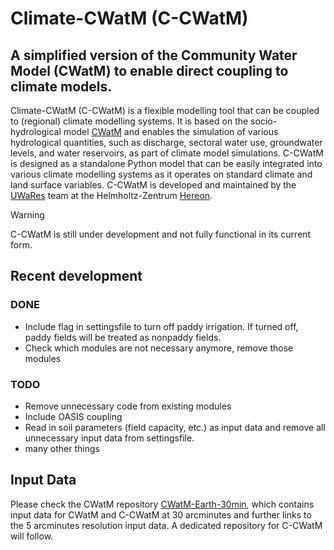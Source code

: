 # Climate-CWatM (C-CWatM)

## A simplified version of the Community Water Model (CWatM) to enable direct coupling to climate models.

Climate-CWatM (C-CWatM) is a flexible modelling tool that can be coupled to (regional) climate modelling systems. It is based on the socio-hydrological model [CWatM](https://cwatm.iiasa.ac.at) and enables the simulation of various hydrological quantities, such as discharge, sectoral water use, groundwater levels, and water reservoirs, as part of climate model simulations. C-CWatM is designed as a standalone Python model that can be easily integrated into various climate modelling systems as it operates on standard climate and land surface variables.
C-CWatM is developed and maintained by the [UWaRes](https://ms.hereon.de/uwares/) team at the Helmholtz-Zentrum [Hereon](https://www.hereon.de/).

> [!WARNING]
> C-CWatM is still under development and not fully functional in its current form.

## Recent development

### DONE

- Include flag in settingsfile to turn off paddy irrigation. If turned off, paddy fields will be treated as nonpaddy fields.
- Check which modules are not necessary anymore, remove those modules

### TODO

- Remove unnecessary code from existing modules
- Include OASIS coupling
- Read in soil parameters (field capacity, etc.) as input data and remove all unnecessary input data from settingsfile.
- many other things

## Input Data

Please check the CWatM repository [CWatM-Earth-30min](https://github.com/iiasa/CWatM-Earth-30min), which contains input data for CWatM and C-CWatM at 30 arcminutes and further links to the 5 arcminutes resolution input data. A dedicated repository for C-CWatM will follow.
